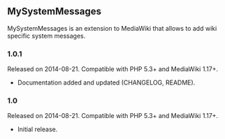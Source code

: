 ## MySystemMessages

MySystemMessages is an extension to MediaWiki that allows to add wiki specific system messages.

### 1.0.1

Released on 2014-08-21. Compatible with PHP 5.3+ and MediaWiki 1.17+.

- Documentation added and updated (CHANGELOG, README).

### 1.0

Released on 2014-08-21. Compatible with PHP 5.3+ and MediaWiki 1.17+.

- Initial release. 
